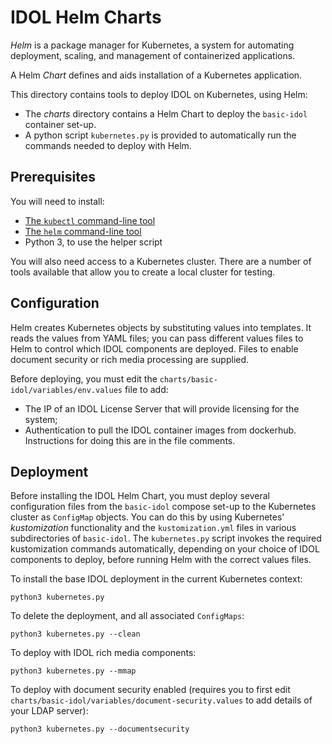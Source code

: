 # IDOL Helm Charts

_Helm_ is a package manager for Kubernetes, a system for automating deployment, scaling, and management of containerized applications.

A Helm _Chart_ defines and aids installation of a Kubernetes application.

This directory contains tools to deploy IDOL on Kubernetes, using Helm:
 * The _charts_ directory contains a Helm Chart to deploy the `basic-idol` container set-up.
 * A python script `kubernetes.py` is provided to automatically run the commands needed to deploy with Helm.

## Prerequisites

You will need to install:
 * [The `kubectl` command-line tool](https://kubernetes.io/docs/tasks/tools/install-kubectl/)
 * [The `helm` command-line tool](https://helm.sh/)
 * Python 3, to use the helper script

You will also need access to a Kubernetes cluster. There are a number of tools available that allow you to create a local cluster for testing.

## Configuration

Helm creates Kubernetes objects by substituting values into templates.
It reads the values from YAML files; you can pass different values files to Helm to control which IDOL components are deployed. Files to enable document security or rich media processing are supplied.

Before deploying, you must edit the `charts/basic-idol/variables/env.values` file to add:
 * The IP of an IDOL License Server that will provide licensing for the system;
 * Authentication to pull the IDOL container images from dockerhub.
   Instructions for doing this are in the file comments.

## Deployment

Before installing the IDOL Helm Chart, you must deploy several configuration files from the `basic-idol` compose set-up to the Kubernetes cluster as `ConfigMap` objects.
You can do this by using Kubernetes' _kustomization_ functionality and the `kustomization.yml` files in various subdirectories of `basic-idol`.
The `kubernetes.py` script invokes the required kustomization commands automatically, depending on your choice of IDOL components to deploy, before running Helm with the correct values files.

To install the base IDOL deployment in the current Kubernetes context:

    python3 kubernetes.py

To delete the deployment, and all associated `ConfigMaps`:

    python3 kubernetes.py --clean

To deploy with IDOL rich media components:

    python3 kubernetes.py --mmap

To deploy with document security enabled (requires you to first edit `charts/basic-idol/variables/document-security.values` to add details of your LDAP server):

    python3 kubernetes.py --documentsecurity
